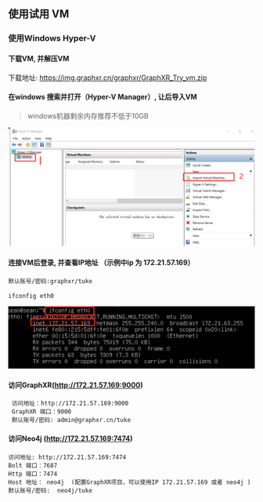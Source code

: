 ## 使用试用 VM

### 使用Windows Hyper-V 

#### 下载VM, 并解压VM

下载地址: https://img.graphxr.cn/graphxr/GraphXR_Try_vm.zip


#### 在windows 搜索并打开（Hyper-V Manager）, 让后导入VM
> windows机器剩余内存推荐不低于10GB

![导入VM](./images/hyper-v-import.png)

#### 连接VM后登录, 并查看IP地址 （示例中ip 为 172.21.57.169）

```
默认账号/密码:graphxr/tuke
```

```
ifconfig eth0 
```
![查看IP](./images/check_ip.png)

#### 访问GraphXR(http://172.21.57.169:9000)

```
 访问地址：http://172.21.57.169:9000
 GraphXR 端口：9000 
 默认账号/密码: admin@graphxr.cn/tuke
```

#### 访问Neo4j (http://172.21.57.169:7474)

```
访问地址: http://172.21.57.169:7474
Bolt 端口：7687
Http 端口：7474
Host 地址： neo4j  (配置GraphXR项目，可以使用IP 172.21.57.169 或者 neo4j )
默认账号/密码:  neo4j/tuke
```